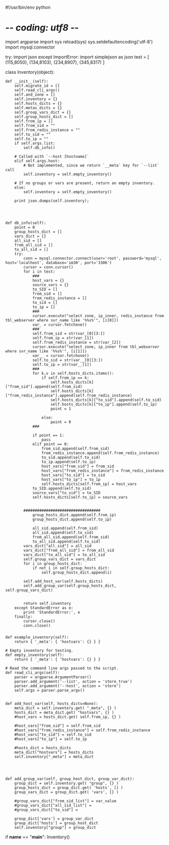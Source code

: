 #!/usr/bin/env python
# -*- coding: utf8 -*-

import argparse
import sys
reload(sys)
sys.setdefaultencoding('utf-8')
import mysql.connector

try:
    import json
except ImportError:
    import simplejson as json
test = [
(115,8050),
(134,8103),
(234,8907),
(345,8317)
]


class Inventory(object):
    
    def __init__(self):
        self.migrate_id = []
        self.read_cli_args()
        self.and_zone = []
        self.inventory = {}
        self.hosts_dicts = {}
        self.metas_dicts = {}
        self.group_vars_dict = {}
        self.group_hosts_dict = []
        self.from_ip = []
        self.from_sid = ""
        self.from_redis_instance = ""
        self.to_sid = ""
        self.to_ip = ""
        if self.args.list:
            self.db_info()

        # Called with `--host [hostname]`
        elif self.args.host:
            # Not implemented, since we return `__meta` key for `--list` call
            self.inventory = self.empty_inventory()

        # If no groups or vars are present, return an empty inventory.
        else:
            self.inventory = self.empty_inventory()

        print json.dumps(self.inventory);

 


    def db_info(self):
        point = 0
        group_hosts_dict = []
        vars_dict = {}
        all_sid = []
        from_all_sid = []
        to_all_sid = []
        try:
            conn = mysql.connector.connect(user='root', password='mysql', host='localhost', database='im30', port='3306')
            cursor = conn.cursor()
            for i in test:
                ###
                host_vars = {}
                source_vars = {}
                to_SID = []
                from_sid = []
                from_redis_instance = []
                to_sid = []
                to_ip = []
                ###
                cursor.execute("select zone, ip_inner, redis_instance from tbl_webserver where svr_name like '%%s%'", [i[0]])
                var_ = cursor.fetchone()
                ###
                self.from_sid = str(var_[0][3:])
                self.from_ip = str(var_[1])
                self.from_redis_instance = str(var_[2])
                cursor.execute("select zone, ip_inner from tbl_webserver where svr_name like '%%s%'", [i[1]])
                var__ = cursor.fetchone()
                self.to_sid = str(var__[0][3:])
                self.to_ip = str(var__[1])
                ###
                for k,v in self.hosts_dicts.items():
                    if self.from_ip == k:
                        self.hosts_dicts[k]["from_sid"].append(self.from_sid)
                        self.hosts_dicts[k]["from_redis_instance"].append(self.from_redis_instance)
                        self.hosts_dicts[k]["to_sid"].append(self.to_sid)
                        self.hosts_dicts[k]["to_ip"].append(self.to_ip)
                        point = 1

                    else:
                        point = 0
                ###

                if point == 1:
                    pass
                elif point == 0:
                    from_sid.append(self.from_sid)
                    from_redis_instance.append(self.from_redis_instance)
                    to_sid.append(self.to_sid)
                    to_ip.append(self.to_ip)
                    host_vars["from_sid"] = from_sid
                    host_vars["from_redis_instance"] = from_redis_instance
                    host_vars["to_sid"] = to_sid
                    host_vars["to_ip"] = to_ip
                    self.hosts_dicts[self.from_ip] = host_vars
                to_SID.append(self.to_sid)
                source_vars["to_sid"] = to_SID
                self.hosts_dicts[self.to_ip] = source_vars


            ##################################
                group_hosts_dict.append(self.from_ip)
                group_hosts_dict.append(self.to_ip)

                all_sid.append(self.from_sid)
                all_sid.append(self.to_sid)
                from_all_sid.append(self.from_sid)
                to_all_sid.append(self.to_sid)
            vars_dict["all_sid"] = all_sid
            vars_dict["from_all_sid"] = from_all_sid
            vars_dict["to_all_sid"] = to_all_sid
            self.group_vars_dict = vars_dict
            for i in group_hosts_dict:
                if not i in self.group_hosts_dict:
                    self.group_hosts_dict.append(i)

            self.add_host_var(self.hosts_dicts)
            self.add_group_var(self.group_hosts_dict, self.group_vars_dict)
                    

            return self.inventory
        except StandardError as e:
            print 'StandardError:', e
        finally:
            cursor.close()
            conn.close()

###

    def example_inventory(self):
        return { '_meta': { 'hostvars': {} } }

    # Empty inventory for testing.
    def empty_inventory(self):
        return { '_meta': { 'hostvars': {} } }

    # Read the command line args passed to the script.
    def read_cli_args(self):
        parser = argparse.ArgumentParser()
        parser.add_argument('--list', action = 'store_true')
        parser.add_argument('--host', action = 'store')
        self.args = parser.parse_args()


    def add_host_var(self, hosts_dicts=None):
        meta_dict = self.inventory.get( "_meta", {} )
        hosts_dict = meta_dict.get( "hostvars", {} )
        #host_vars = hosts_dict.get( self.from_ip, {} )

        #host_vars["from_sid"] = self.from_sid
        #host_vars["from_redis_instance"] = self.from_redis_instance
        #host_vars["to_sid"] = self.to_sid
        #host_vars["to_ip"] = self.to_ip

        #hosts_dict = hosts_dicts
        meta_dict["hostvars"] = hosts_dicts
        self.inventory["_meta"] = meta_dict




    def add_group_var(self, group_host_dict, group_var_dict):
        group_dict = self.inventory.get( "group", {} )
        group_hosts_dict = group_dict.get( 'hosts', [] )
        group_vars_dict = group_dict.get( 'vars', {} )

        #group_vars_dict["from_sid_list"] = var_value
        #group_vars_dict["all_sid_list"] =
        #group_vars_dict["to_sid"] =

        group_dict['vars'] = group_var_dict
        group_dict['hosts'] = group_host_dict
        self.inventory["group"] = group_dict



if __name__ == "__main__":
    Inventory()
